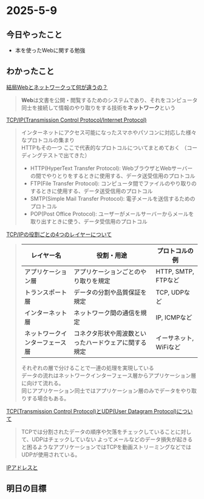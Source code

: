 # 2025-5-9  

## 今日やったこと  
- 本を使ったWebに関する勉強
## わかったこと  
<ins>結局Webとネットワークって何が違うの？</ins>  
>**Web**は文書を公開・閲覧するためのシステムであり、それをコンピュータ同士を接続して情報のやり取りをする技術を**ネットワーク**という

<ins>TCP/IP(Transmission Control Protocol/Internet Protocol)</ins>  
>インターネットにアクセス可能になったスマホやパソコンに対応した様々なプロトコルの集まり  
>HTTPもその一つ
>ここで代表的なプロトコルについてまとめておく （コーディングテストで出てきた）
>- HTTP(HyperText Transfer Protocol): WebブラウザとWebサーバーの間でやりとりをするときに使用する、データ送受信用のプロトコル
>- FTP(File Transfer Protocol): コンピュータ間でファイルのやり取りのするときに使用する、データ送受信用のプロトコル
>- SMTP(Simple Mail Transfer Protocol): 電子メールを送信するためのプロトコル
>- POP(Post Office Protocol): ユーザーがメールサーバーからメールを取り出すときに使う、データ受信用のプロトコル

<ins>TCP/IPの役割ごとの4つのレイヤーについて</ins>  
>| レイヤー名 | 役割・用途 | プロトコルの例 |
>| ---- | ---- | ---- |
>| アプリケーション層 | アプリケーションごとのやり取りを規定 | HTTP, SMTP, FTPなど |
>| トランスポート層 | データの分割や品質保証を規定 | TCP, UDPなど |
>| インターネット層 | ネットワーク間の通信を規定 | IP, ICMPなど |
>| ネットワークインターフェース層 | コネクタ形状や周波数といったハードウェアに関する規定 | イーサネット, WiFiなど |
>
>それぞれの層で分けることで一連の処理を実現している  
>データの流れはネットワークインターフェース層からアプリケーション層に向けて流れる。  
>同じアプリケーション同士ではアプリケーション層のみでデータをやり取りする場合もある。

<ins>TCP(Transmission Control Protocol)とUDP(User Datagram Protocol)について</ins>  
>TCPでは分割されたデータの順序や欠落をチェックしていることに対して、UDPはチェックしていない
>よってメールなどのデータ損失が起きると困るようなアプリケーションではTCPを動画ストリーミングなどではUDPが使用されている。

<ins>IPアドレスと
## 明日の目標  
